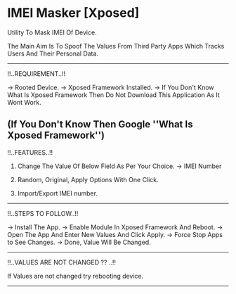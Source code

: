 # IMEI Masker [Xposed]

Utility To Mask IMEI Of Device.

The Main Aim Is To Spoof The Values From Third Party Apps Which Tracks Users And Their Personal Data.

--------------------------------------------------------------------
!!..REQUIREMENT..!!

-> Rooted Device.
-> Xposed Framework Installed.
-> If You Don't Know What Is Xposed Framework Then Do Not Download This Application As It Wont Work.

(If You Don't Know Then Google ''What Is Xposed Framework'')
--------------------------------------------------------------------
!!..FEATURES..!!

1. Change The Value Of Below Field As Per Your Choice.
-> IMEI Number

2. Random, Original, Apply Options With One Click.

3. Import/Export IMEI number.

--------------------------------------------------------------------
!!..STEPS TO FOLLOW..!!

-> Install The App.
-> Enable Module In Xposed Framework And Reboot.
-> Open The App And Enter New Values And Click Apply.
-> Force Stop Apps to See Changes.
-> Done, Value Will Be Changed.

--------------------------------------------------------------------
!!..VALUES ARE NOT CHANGED ?? ..!!

If Values are not changed try rebooting device.

--------------------------------------------------------------------
